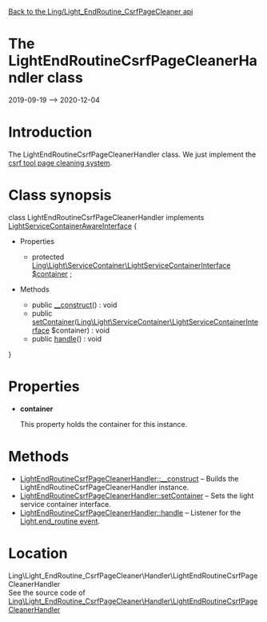 [Back to the Ling/Light_EndRoutine_CsrfPageCleaner api](https://github.com/lingtalfi/Light_EndRoutine_CsrfPageCleaner/blob/master/doc/api/Ling/Light_EndRoutine_CsrfPageCleaner.md)



The LightEndRoutineCsrfPageCleanerHandler class
================
2019-09-19 --> 2020-12-04






Introduction
============

The LightEndRoutineCsrfPageCleanerHandler class.
We just implement the [csrf tool page cleaning system](https://github.com/lingtalfi/CSRFTools/blob/master/doc/pages/page-security-conception-notes.md).



Class synopsis
==============


class <span class="pl-k">LightEndRoutineCsrfPageCleanerHandler</span> implements [LightServiceContainerAwareInterface](https://github.com/lingtalfi/Light/blob/master/doc/api/Ling/Light/ServiceContainer/LightServiceContainerAwareInterface.md) {

- Properties
    - protected [Ling\Light\ServiceContainer\LightServiceContainerInterface](https://github.com/lingtalfi/Light/blob/master/doc/api/Ling/Light/ServiceContainer/LightServiceContainerInterface.md) [$container](#property-container) ;

- Methods
    - public [__construct](https://github.com/lingtalfi/Light_EndRoutine_CsrfPageCleaner/blob/master/doc/api/Ling/Light_EndRoutine_CsrfPageCleaner/Handler/LightEndRoutineCsrfPageCleanerHandler/__construct.md)() : void
    - public [setContainer](https://github.com/lingtalfi/Light_EndRoutine_CsrfPageCleaner/blob/master/doc/api/Ling/Light_EndRoutine_CsrfPageCleaner/Handler/LightEndRoutineCsrfPageCleanerHandler/setContainer.md)([Ling\Light\ServiceContainer\LightServiceContainerInterface](https://github.com/lingtalfi/Light/blob/master/doc/api/Ling/Light/ServiceContainer/LightServiceContainerInterface.md) $container) : void
    - public [handle](https://github.com/lingtalfi/Light_EndRoutine_CsrfPageCleaner/blob/master/doc/api/Ling/Light_EndRoutine_CsrfPageCleaner/Handler/LightEndRoutineCsrfPageCleanerHandler/handle.md)() : void

}




Properties
=============

- <span id="property-container"><b>container</b></span>

    This property holds the container for this instance.
    
    



Methods
==============

- [LightEndRoutineCsrfPageCleanerHandler::__construct](https://github.com/lingtalfi/Light_EndRoutine_CsrfPageCleaner/blob/master/doc/api/Ling/Light_EndRoutine_CsrfPageCleaner/Handler/LightEndRoutineCsrfPageCleanerHandler/__construct.md) &ndash; Builds the LightEndRoutineCsrfPageCleanerHandler instance.
- [LightEndRoutineCsrfPageCleanerHandler::setContainer](https://github.com/lingtalfi/Light_EndRoutine_CsrfPageCleaner/blob/master/doc/api/Ling/Light_EndRoutine_CsrfPageCleaner/Handler/LightEndRoutineCsrfPageCleanerHandler/setContainer.md) &ndash; Sets the light service container interface.
- [LightEndRoutineCsrfPageCleanerHandler::handle](https://github.com/lingtalfi/Light_EndRoutine_CsrfPageCleaner/blob/master/doc/api/Ling/Light_EndRoutine_CsrfPageCleaner/Handler/LightEndRoutineCsrfPageCleanerHandler/handle.md) &ndash; Listener for the [Light.end_routine event](https://github.com/lingtalfi/Light/blob/master/personal/mydoc/pages/events.md).





Location
=============
Ling\Light_EndRoutine_CsrfPageCleaner\Handler\LightEndRoutineCsrfPageCleanerHandler<br>
See the source code of [Ling\Light_EndRoutine_CsrfPageCleaner\Handler\LightEndRoutineCsrfPageCleanerHandler](https://github.com/lingtalfi/Light_EndRoutine_CsrfPageCleaner/blob/master/Handler/LightEndRoutineCsrfPageCleanerHandler.php)



